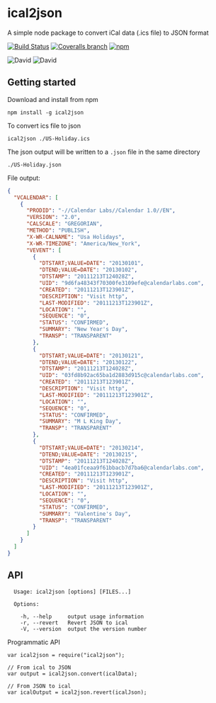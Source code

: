 ical2json
===
A simple node package to convert iCal data (.ics file) to JSON format

[![Build Status](https://img.shields.io/travis/adrianlee44/ical2json/master.svg?style=flat-square)](https://travis-ci.org/adrianlee44/ical2json)
[![Coveralls branch](https://img.shields.io/coveralls/adrianlee44/ical2json/master.svg?style=flat-square)](https://coveralls.io/github/adrianlee44/ical2json?branch=master)
[![npm](https://img.shields.io/npm/v/ical2json.svg?style=flat-square)](https://www.npmjs.com/package/ical2json)

![David](https://img.shields.io/david/adrianlee44/ical2json.svg?style=flat-square)
![David](https://img.shields.io/david/dev/adrianlee44/ical2json.svg?style=flat-square)

## Getting started
Download and install from npm
```
npm install -g ical2json
```

To convert ics file to json
```
ical2json ./US-Holiday.ics
```

The json output will be written to a `.json` file in the same directory
```
./US-Holiday.json
```

File output:
```json
{
  "VCALENDAR": [
    {
      "PRODID": "-//Calendar Labs//Calendar 1.0//EN",
      "VERSION": "2.0",
      "CALSCALE": "GREGORIAN",
      "METHOD": "PUBLISH",
      "X-WR-CALNAME": "Usa Holidays",
      "X-WR-TIMEZONE": "America/New_York",
      "VEVENT": [
        {
          "DTSTART;VALUE=DATE": "20130101",
          "DTEND;VALUE=DATE": "20130102",
          "DTSTAMP": "20111213T124028Z",
          "UID": "9d6fa48343f70300fe3109efe@calendarlabs.com",
          "CREATED": "20111213T123901Z",
          "DESCRIPTION": "Visit http",
          "LAST-MODIFIED": "20111213T123901Z",
          "LOCATION": "",
          "SEQUENCE": "0",
          "STATUS": "CONFIRMED",
          "SUMMARY": "New Year's Day",
          "TRANSP": "TRANSPARENT"
        },
        {
          "DTSTART;VALUE=DATE": "20130121",
          "DTEND;VALUE=DATE": "20130122",
          "DTSTAMP": "20111213T124028Z",
          "UID": "03fd8b92ac65ba1d2883d915c@calendarlabs.com",
          "CREATED": "20111213T123901Z",
          "DESCRIPTION": "Visit http",
          "LAST-MODIFIED": "20111213T123901Z",
          "LOCATION": "",
          "SEQUENCE": "0",
          "STATUS": "CONFIRMED",
          "SUMMARY": "M L King Day",
          "TRANSP": "TRANSPARENT"
        },
        {
          "DTSTART;VALUE=DATE": "20130214",
          "DTEND;VALUE=DATE": "20130215",
          "DTSTAMP": "20111213T124028Z",
          "UID": "4ea01fceaa9f61bbacb7d7ba6@calendarlabs.com",
          "CREATED": "20111213T123901Z",
          "DESCRIPTION": "Visit http",
          "LAST-MODIFIED": "20111213T123901Z",
          "LOCATION": "",
          "SEQUENCE": "0",
          "STATUS": "CONFIRMED",
          "SUMMARY": "Valentine's Day",
          "TRANSP": "TRANSPARENT"
        }
      ]
    }
  ]
}
```

## API
```
  Usage: ical2json [options] [FILES...]

  Options:

    -h, --help     output usage information
    -r, --revert   Revert JSON to ical
    -V, --version  output the version number
```

Programmatic API
```
var ical2json = require("ical2json");

// From ical to JSON
var output = ical2json.convert(icalData);

// From JSON to ical
var icalOutput = ical2json.revert(icalJson);
```
